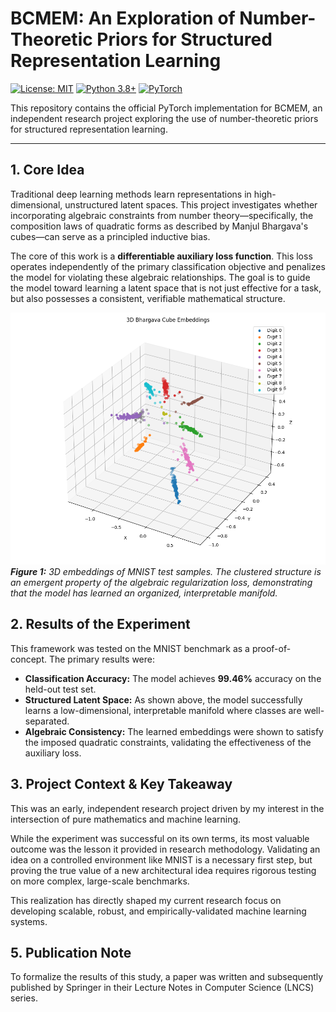 # BCMEM: An Exploration of Number-Theoretic Priors for Structured Representation Learning

[![License: MIT](https://img.shields.io/badge/License-MIT-yellow.svg)](https://opensource.org/licenses/MIT)
[![Python 3.8+](https://img.shields.io/badge/Python-3.8+-blue.svg)](https://www.python.org/downloads/)
[![PyTorch](https://img.shields.io/badge/PyTorch-Framework-EE4C2C.svg)](https://pytorch.org/)

This repository contains the official PyTorch implementation for BCMEM, an independent research project exploring the use of number-theoretic priors for structured representation learning.

---

## 1. Core Idea

Traditional deep learning methods learn representations in high-dimensional, unstructured latent spaces. This project investigates whether incorporating algebraic constraints from number theory—specifically, the composition laws of quadratic forms as described by Manjul Bhargava's cubes—can serve as a principled inductive bias.

The core of this work is a **differentiable auxiliary loss function**. This loss operates independently of the primary classification objective and penalizes the model for violating these algebraic relationships. The goal is to guide the model toward learning a latent space that is not just effective for a task, but also possesses a consistent, verifiable mathematical structure.

![3D Bhargava Cube Embeddings](/bhargava_cube_3d_visualization.png)
_**Figure 1:** 3D embeddings of MNIST test samples. The clustered structure is an emergent property of the algebraic regularization loss, demonstrating that the model has learned an organized, interpretable manifold._

## 2. Results of the Experiment

This framework was tested on the MNIST benchmark as a proof-of-concept. The primary results were:

-   **Classification Accuracy:** The model achieves **99.46%** accuracy on the held-out test set.
-   **Structured Latent Space:** As shown above, the model successfully learns a low-dimensional, interpretable manifold where classes are well-separated.
-   **Algebraic Consistency:** The learned embeddings were shown to satisfy the imposed quadratic constraints, validating the effectiveness of the auxiliary loss.

## 3. Project Context & Key Takeaway

This was an early, independent research project driven by my interest in the intersection of pure mathematics and machine learning.

While the experiment was successful on its own terms, its most valuable outcome was the lesson it provided in research methodology. Validating an idea on a controlled environment like MNIST is a necessary first step, but proving the true value of a new architectural idea requires rigorous testing on more complex, large-scale benchmarks.

This realization has directly shaped my current research focus on developing scalable, robust, and empirically-validated machine learning systems.

## 5. Publication Note
To formalize the results of this study, a paper was written and subsequently published by Springer in their Lecture Notes in Computer Science (LNCS) series.
